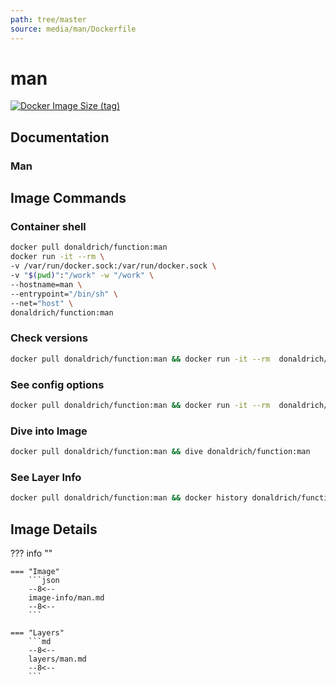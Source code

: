 ```yaml
---
path: tree/master
source: media/man/Dockerfile
---
```


# man

[![Docker Image Size (tag)](https://img.shields.io/docker/image-size/donaldrich/function/man?color=blue&label=donaldrich/function:man&logo=docker&style=flat-square)](https://hub.docker.com/r/donaldrich/function/man)

## Documentation

### Man

## Image Commands

### Container shell

```sh
docker pull donaldrich/function:man
docker run -it --rm \
-v /var/run/docker.sock:/var/run/docker.sock \
-v "$(pwd)":"/work" -w "/work" \
--hostname=man \
--entrypoint="/bin/sh" \
--net="host" \
donaldrich/function:man
```

### Check versions

```sh
docker pull donaldrich/function:man && docker run -it --rm  donaldrich/function:man validate
```

### See config options

```sh
docker pull donaldrich/function:man && docker run -it --rm  donaldrich/function:man help
```

### Dive into Image

```sh
docker pull donaldrich/function:man && dive donaldrich/function:man
```

### See Layer Info

```sh
docker pull donaldrich/function:man && docker history donaldrich/function:man
```

## Image Details

??? info ""

    === "Image"
        ```json
        --8<--
        image-info/man.md
        --8<--
        ```

    === "Layers"
        ```md
        --8<--
        layers/man.md
        --8<--
        ```
